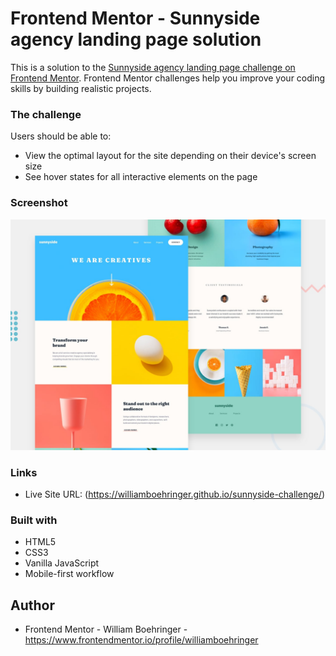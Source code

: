 # Frontend Mentor - Sunnyside agency landing page solution

This is a solution to the [Sunnyside agency landing page challenge on Frontend Mentor](https://www.frontendmentor.io/challenges/sunnyside-agency-landing-page-7yVs3B6ef). Frontend Mentor challenges help you improve your coding skills by building realistic projects.

### The challenge

Users should be able to:

- View the optimal layout for the site depending on their device's screen size
- See hover states for all interactive elements on the page

### Screenshot

![desktop-design](design/desktop-preview.jpg)

### Links
- Live Site URL: (https://williamboehringer.github.io/sunnyside-challenge/)

### Built with

- HTML5
- CSS3
- Vanilla JavaScript
- Mobile-first workflow

## Author

- Frontend Mentor - William Boehringer - https://www.frontendmentor.io/profile/williamboehringer
